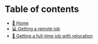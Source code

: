 # Table of contents

* [🏡 Home](README.md)
* [💻 Getting a remote job](getting-a-remote-job.md)
* [🛫 Getting a full-time job with relocation](getting-a-full-time-job-with-relocation.md)
